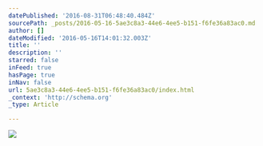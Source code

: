```yaml
---
datePublished: '2016-08-31T06:48:40.484Z'
sourcePath: _posts/2016-05-16-5ae3c8a3-44e6-4ee5-b151-f6fe36a83ac0.md
author: []
dateModified: '2016-05-16T14:01:32.003Z'
title: ''
description: ''
starred: false
inFeed: true
hasPage: true
inNav: false
url: 5ae3c8a3-44e6-4ee5-b151-f6fe36a83ac0/index.html
_context: 'http://schema.org'
_type: Article

---
```

![](https://s3-us-west-2.amazonaws.com/the-grid-img/p/905fde9bb7d9b761b86512626bfba847cf9118d1.jpg)